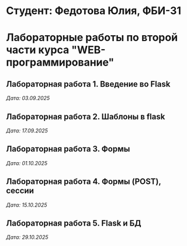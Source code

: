 # Студент: Федотова Юлия, ФБИ-31

# Лабораторные работы по второй части курса "WEB-программирование"

## Лабораторная работа 1. Введение во Flask

*Дата: 03.09.2025*

## Лабораторная работа 2. Шаблоны в flask

*Дата: 17.09.2025*

## Лабораторная работа 3. Формы

*Дата: 01.10.2025*

## Лабораторная работа 4. Формы (POST), сессии

*Дата: 15.10.2025*

## Лабораторная работа 5. Flask и БД

*Дата: 29.10.2025*

